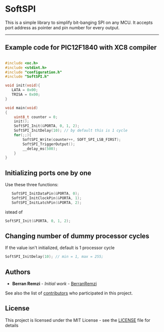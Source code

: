 # SoftSPI
This is a simple library to simplify bit-banging SPI on any MCU.
It accepts port address as pointer and pin number for every output.

---

## Example code for PIC12F1840 with XC8 compiler

```c

#include <xc.h>
#include <stdint.h>
#include "configuration.h"
#include "SoftSPI.h"

void init(void){
   LATA = 0x00;
   TRISA = 0x00;
}

void main(void)
{
    uint8_t counter = 0;
    init();
    SoftSPI_Init(&PORTA, 0, 1, 2);
    SoftSPI_InitDelay(10); // by default this is 1 cycle
    for(;;){
        SoftSPI_Write(counter++, SOFT_SPI_LSB_FIRST);
        SoftSPI_TriggerOutput();
        __delay_ms(500);
    }
}

```

## Initializing ports one by one
Use these three functions:

```c
   SoftSPI_InitDataPin(&PORTA, 0);
   SoftSPI_InitClockPin(&PORTA, 1);
   SoftSPI_InitLatchPin(&PORTA, 2);
```

istead of

```c
SoftSPI_Init(&PORTA, 0, 1, 2);
```

## Changing number of dummy processor cycles
If the value isn't initialized, default is 1 processor cycle

```c
SoftSPI_InitDelay(10); // min = 1, max = 255;
```

## Authors

* **Berran Remzi** - *Initial work* - [BerranRemzi](https://github.com/BerranRemzi)

See also the list of [contributors](https://github.com/BerranRemzi/SoftSPI/graphs/contributors) who participated in this project.

## License

This project is licensed under the MIT License - see the [LICENSE](LICENSE) file for details

